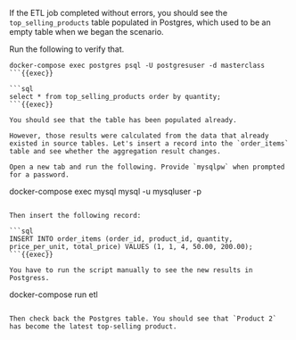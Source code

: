 
If the ETL job completed without errors, you should see the `top_selling_products` table populated in Postgres, which used to be an empty table when we began the scenario.

Run the following to verify that.

```
docker-compose exec postgres psql -U postgresuser -d masterclass
```{{exec}}

```sql
select * from top_selling_products order by quantity;
```{{exec}}

You should see that the table has been populated already.

However, those results were calculated from the data that already existed in source tables. Let's insert a record into the `order_items` table and see whether the aggregation result changes.

Open a new tab and run the following. Provide `mysqlpw` when prompted for a password.

```
docker-compose exec mysql mysql -u mysqluser -p
```{{exec}}

Then insert the following record:

```sql
INSERT INTO order_items (order_id, product_id, quantity, price_per_unit, total_price) VALUES (1, 1, 4, 50.00, 200.00);
```{{exec}}

You have to run the script manually to see the new results in Postgress.

```
docker-compose run etl
```

Then check back the Postgres table. You should see that `Product 2` has become the latest top-selling product.

